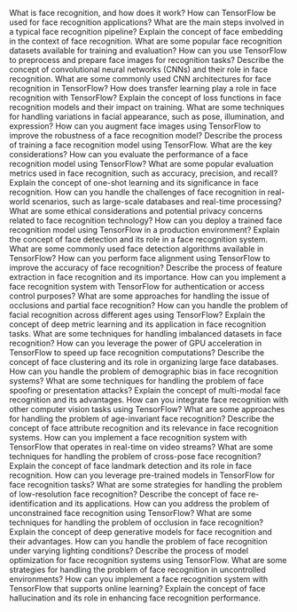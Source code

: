 What is face recognition, and how does it work?
How can TensorFlow be used for face recognition applications?
What are the main steps involved in a typical face recognition pipeline?
Explain the concept of face embedding in the context of face recognition.
What are some popular face recognition datasets available for training and evaluation?
How can you use TensorFlow to preprocess and prepare face images for recognition tasks?
Describe the concept of convolutional neural networks (CNNs) and their role in face recognition.
What are some commonly used CNN architectures for face recognition in TensorFlow?
How does transfer learning play a role in face recognition with TensorFlow?
Explain the concept of loss functions in face recognition models and their impact on training.
What are some techniques for handling variations in facial appearance, such as pose, illumination, and expression?
How can you augment face images using TensorFlow to improve the robustness of a face recognition model?
Describe the process of training a face recognition model using TensorFlow. What are the key considerations?
How can you evaluate the performance of a face recognition model using TensorFlow?
What are some popular evaluation metrics used in face recognition, such as accuracy, precision, and recall?
Explain the concept of one-shot learning and its significance in face recognition.
How can you handle the challenges of face recognition in real-world scenarios, such as large-scale databases and real-time processing?
What are some ethical considerations and potential privacy concerns related to face recognition technology?
How can you deploy a trained face recognition model using TensorFlow in a production environment?
Explain the concept of face detection and its role in a face recognition system.
What are some commonly used face detection algorithms available in TensorFlow?
How can you perform face alignment using TensorFlow to improve the accuracy of face recognition?
Describe the process of feature extraction in face recognition and its importance.
How can you implement a face recognition system with TensorFlow for authentication or access control purposes?
What are some approaches for handling the issue of occlusions and partial face recognition?
How can you handle the problem of facial recognition across different ages using TensorFlow?
Explain the concept of deep metric learning and its application in face recognition tasks.
What are some techniques for handling imbalanced datasets in face recognition?
How can you leverage the power of GPU acceleration in TensorFlow to speed up face recognition computations?
Describe the concept of face clustering and its role in organizing large face databases.
How can you handle the problem of demographic bias in face recognition systems?
What are some techniques for handling the problem of face spoofing or presentation attacks?
Explain the concept of multi-modal face recognition and its advantages.
How can you integrate face recognition with other computer vision tasks using TensorFlow?
What are some approaches for handling the problem of age-invariant face recognition?
Describe the concept of face attribute recognition and its relevance in face recognition systems.
How can you implement a face recognition system with TensorFlow that operates in real-time on video streams?
What are some techniques for handling the problem of cross-pose face recognition?
Explain the concept of face landmark detection and its role in face recognition.
How can you leverage pre-trained models in TensorFlow for face recognition tasks?
What are some strategies for handling the problem of low-resolution face recognition?
Describe the concept of face re-identification and its applications.
How can you address the problem of unconstrained face recognition using TensorFlow?
What are some techniques for handling the problem of occlusion in face recognition?
Explain the concept of deep generative models for face recognition and their advantages.
How can you handle the problem of face recognition under varying lighting conditions?
Describe the process of model optimization for face recognition systems using TensorFlow.
What are some strategies for handling the problem of face recognition in uncontrolled environments?
How can you implement a face recognition system with TensorFlow that supports online learning?
Explain the concept of face hallucination and its role in enhancing face recognition performance.